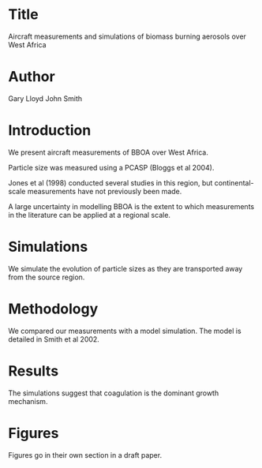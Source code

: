 # Title 
Aircraft measurements and simulations of biomass burning aerosols over West Africa

# Author
Gary Lloyd
John Smith

# Introduction
We present aircraft measurements of BBOA over West Africa.

Particle size was measured using a PCASP (Bloggs et al 2004).

Jones et al (1998) conducted several studies in this region, but continental-scale measurements have not previously been made.

A large uncertainty in modelling BBOA is the extent to which measurements in the literature can be applied at a regional scale. 

# Simulations
We simulate the evolution of particle sizes as they are transported away from the source region.

# Methodology
We compared our measurements with a model simulation.
The model is detailed in Smith et al 2002.

# Results
The simulations suggest that coagulation is the dominant growth mechanism. 

# Figures
Figures go in their own section in a draft paper.
